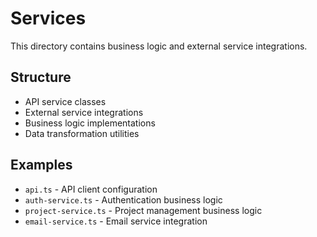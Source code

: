 # Services

This directory contains business logic and external service integrations.

## Structure

- API service classes
- External service integrations
- Business logic implementations
- Data transformation utilities

## Examples

- `api.ts` - API client configuration
- `auth-service.ts` - Authentication business logic
- `project-service.ts` - Project management business logic
- `email-service.ts` - Email service integration

